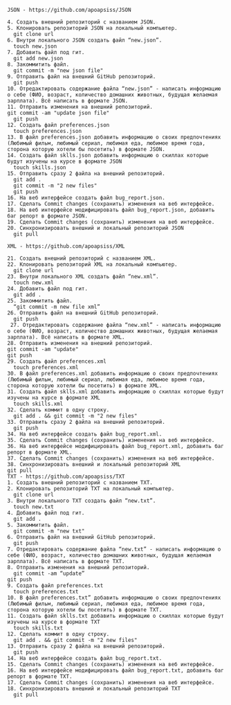     JSON - https://github.com/apoapsiss/JSON

    4. Создать внешний репозиторий c названием JSON.
    5. Клонировать репозиторий JSON на локальный компьютер.
      git clone url
    6. Внутри локального JSON создать файл “new.json”.
      touch new.json
    7. Добавить файл под гит.
      git add new.json
    8. Закоммитить файл.
      git commit -m "new json file"
    9. Отправить файл на внешний GitHub репозиторий.
      git push
    10. Отредактировать содержание файла “new.json” - написать информацию о себе (ФИО, возраст, количество домашних животных, будущая желаемая зарплата). Всё написать в формате JSON.
    11. Отправить изменения на внешний репозиторий.
    git commit -am "update json file"
      git push
    12. Создать файл preferences.json
      touch preferences.json
    13. В файл preferences.json добавить информацию о своих предпочтениях (Любимый фильм, любимый сериал, любимая еда, любимое время года, сторона которую хотели бы посетить) в формате JSON.
    14. Создать файл sklls.json добавить информацию о скиллах которые будут изучены на курсе в формате JSON
      touch skills.json
    15. Отправить сразу 2 файла на внешний репозиторий.
      git add .
      git commit -m "2 new files"
      git push
    16. На веб интерфейсе создать файл bug_report.json.
    17. Сделать Commit changes (сохранить) изменения на веб интерфейсе.
    18. На веб интерфейсе модифицировать файл bug_report.json, добавить баг репорт в формате JSON.
    19. Сделать Commit changes (сохранить) изменения на веб интерфейсе.
    20. Синхронизировать внешний и локальный репозиторий JSON
      git pull

    XML - https://github.com/apoapsiss/XML

    21. Создать внешний репозиторий c названием XML.
    22. Клонировать репозиторий XML на локальный компьютер.
      git clone url
    23. Внутри локального XML создать файл “new.xml”.
      touch new.xml
    24. Добавить файл под гит.
      git add .
    25. Закоммитить файл.
      “git commit -m new file xml”
    26. Отправить файл на внешний GitHub репозиторий.
      git push
     27. Отредактировать содержание файла “new.xml” - написать информацию о себе (ФИО, возраст, количество домашних животных, будущая желаемая зарплата). Всё написать в формате XML.
    28. Отправить изменения на внешний репозиторий.
    git commit -am "update"
    git push
    29. Создать файл preferences.xml
      touch preferences.xml
    30. В файл preferences.xml добавить информацию о своих предпочтениях (Любимый фильм, любимый сериал, любимая еда, любимое время года, сторона которую хотели бы посетить) в формате XML.
    31. Создать файл sklls.xml добавить информацию о скиллах которые будут изучены на курсе в формате XML
      touch skills.xml
    32. Сделать коммит в одну строку.
      git add . && git commit -m "2 new files"
    33. Отправить сразу 2 файла на внешний репозиторий.
      git push
    34. На веб интерфейсе создать файл bug_report.xml.
    35. Сделать Commit changes (сохранить) изменения на веб интерфейсе.
    36. На веб интерфейсе модифицировать файл bug_report.xml, добавить баг репорт в формате XML.
    37. Сделать Commit changes (сохранить) изменения на веб интерфейсе.
    38. Синхронизировать внешний и локальный репозиторий XML
    git pull
    TXT - https://github.com/apoapsiss/TXT
    1. Создать внешний репозиторий c названием TXT.
    2. Клонировать репозиторий TXT на локальный компьютер.
      git clone url
    3. Внутри локального TXT создать файл “new.txt”.
      touch new.txt
    4. Добавить файл под гит.
      git add .
    5. Закоммитить файл.
      git commit -m "new txt"
    6. Отправить файл на внешний GitHub репозиторий.
      git push
    7. Отредактировать содержание файла “new.txt” - написать информацию о себе (ФИО, возраст, количество домашних животных, будущая желаемая зарплата). Всё написать в формате TXT.
    8. Отправить изменения на внешний репозиторий.
      git commit -am “update”
    git push
    9. Создать файл preferences.txt
      touch preferences.txt
    10. В файл preferences.txt” добавить информацию о своих предпочтениях (Любимый фильм, любимый сериал, любимая еда, любимое время года, сторона которую хотели бы посетить) в формате TXT.
    11. Создать файл sklls.txt добавить информацию о скиллах которые будут изучены на курсе в формате TXT
      touch skills.txt
    12. Сделать коммит в одну строку.
      git add . && git commit -m "2 new files"
    13. Отправить сразу 2 файла на внешний репозиторий.
      git push
    14. На веб интерфейсе создать файл bug_report.txt.
    15. Сделать Commit changes (сохранить) изменения на веб интерфейсе.
    16. На веб интерфейсе модифицировать файл bug_report.txt, добавить баг репорт в формате TXT.
    17. Сделать Commit changes (сохранить) изменения на веб интерфейсе.
    18. Синхронизировать внешний и локальный репозиторий TXT
      git pull

